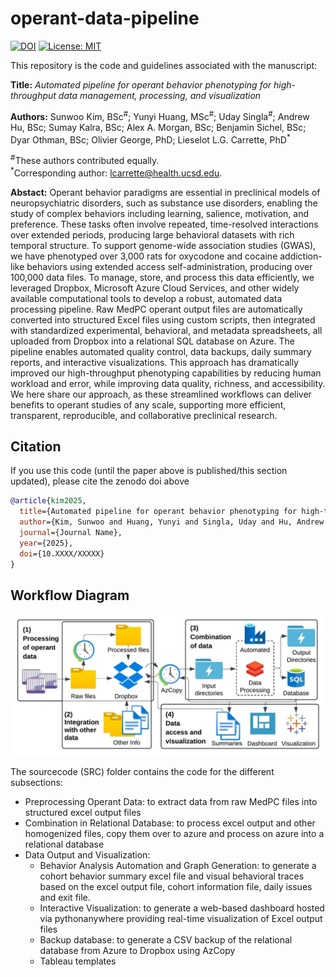 # operant-data-pipeline

[![DOI](https://zenodo.org/badge/DOI/10.5281/zenodo.XXXXXXX.svg)](https://doi.org/10.5281/zenodo.XXXXXXX)
[![License: MIT](https://img.shields.io/badge/License-MIT-yellow.svg)](LICENSE)


This repository is the code and guidelines associated with the manuscript:

**Title:** *Automated pipeline for operant behavior phenotyping for high-throughput data management, processing, and visualization*

**Authors:** 
Sunwoo Kim, BSc<sup>#</sup>; 
Yunyi Huang, MSc<sup>#</sup>; 
Uday Singla<sup>#</sup>; 
Andrew Hu, BSc; 
Sumay Kalra, BSc; 
Alex A. Morgan, BSc; 
Benjamin Sichel, BSc; 
Dyar Othman, BSc; 
Olivier George, PhD; 
Lieselot L.G. Carrette, PhD<sup>*</sup>

<sup>#</sup>These authors contributed equally.  
<sup>*</sup>Corresponding author: lcarrette@health.ucsd.edu.

**Abstact:** Operant behavior paradigms are essential in preclinical models of neuropsychiatric disorders, such as substance use disorders, enabling the study of complex behaviors including learning, salience, motivation, and preference. These tasks often involve repeated, time-resolved interactions over extended periods, producing large behavioral datasets with rich temporal structure. To support genome-wide association studies (GWAS), we have phenotyped over 3,000 rats for oxycodone and cocaine addiction-like behaviors using extended access self-administration, producing over 100,000 data files. To manage, store, and process this data efficiently, we leveraged Dropbox, Microsoft Azure Cloud Services, and other widely available computational tools to develop a robust, automated data processing pipeline. Raw MedPC operant output files are automatically converted into structured Excel files using custom scripts, then integrated with standardized experimental, behavioral, and metadata spreadsheets, all uploaded from Dropbox into a relational SQL database on Azure. The pipeline enables automated quality control, data backups, daily summary reports, and interactive visualizations. This approach has dramatically improved our high-throughput phenotyping capabilities by reducing human workload and error, while improving data quality, richness, and accessibility. We here share our approach, as these streamlined workflows can deliver benefits to operant studies of any scale, supporting more efficient, transparent, reproducible, and collaborative preclinical research.

## Citation
If you use this code (until the paper above is published/this section updated), please cite the zenodo doi above

```bibtex
@article{kim2025,
  title={Automated pipeline for operant behavior phenotyping for high-throughput data management, processing, and visualization},
  author={Kim, Sunwoo and Huang, Yunyi and Singla, Uday and Hu, Andrew and Kalra, Sumay and Morgan, Alex A. and Sichel, Benjamin and Othman, Dyar and George, Olivier and Carrette, Lieselot L.G.},
  journal={Journal Name},
  year={2025},
  doi={10.XXXX/XXXXX}
}
```

## Workflow Diagram
![Figure 1: Pipeline overview](Figure%201.jpeg?raw=1)

The sourcecode (SRC) folder contains the code for the different subsections:
- Preprocessing Operant Data: to extract data from raw MedPC files into structured excel output files
- Combination in Relational Database: to process excel output and other homogenized files, copy them over to azure and process on azure into a relational database
- Data Output and Visualization:
  - Behavior Analysis Automation and Graph Generation: to generate a cohort behavior summary excel file and visual behavioral traces based on the excel output file, cohort information file, daily issues and exit file.
  - Interactive Visualization: to generate a web-based dashboard hosted via pythonanywhere providing real-time visualization of Excel output files
  - Backup database: to generate a CSV backup of the relational database from Azure to Dropbox using AzCopy
  - Tableau templates


